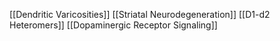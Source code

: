 [[Dendritic Varicosities]]
[[Striatal Neurodegeneration]]
[[D1-d2 Heteromers]]
[[Dopaminergic Receptor Signaling]]
